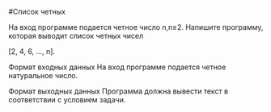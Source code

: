 #Список четных

На вход программе подается четное число n,n≥2. Напишите программу, которая выводит список четных чисел

 [2, 4, 6, ..., n].

Формат входных данных
На вход программе подается четное натуральное число.

Формат выходных данных
Программа должна вывести текст в соответствии с условием задачи.